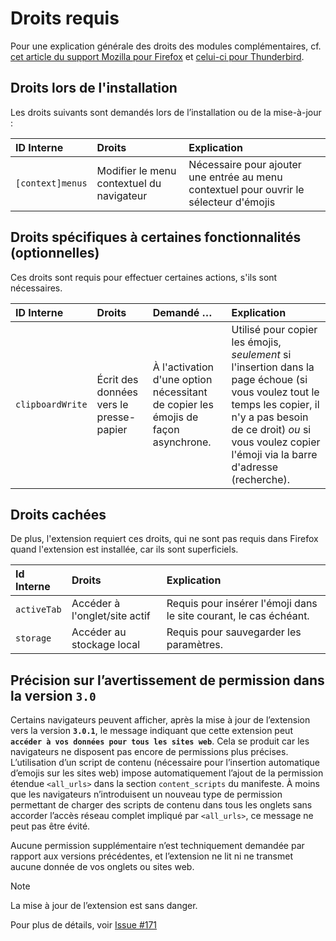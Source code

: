 # Droits requis

Pour une explication générale des droits des modules complémentaires, cf. [cet article du support Mozilla pour Firefox](
https://support.mozilla.org/fr/kb/messages-demande-permission-extensions-firefox) et [celui-ci pour Thunderbird](https://support.mozilla.org/fr/kb/messages-demande-permission-extensions-thunderbird).

## Droits lors de l'installation

Les droits suivants sont demandés lors de l’installation ou de la mise-à-jour :

| ID Interne       | Droits                                    | Explication                                                                             |
| :--------------- | :---------------------------------------- | :-------------------------------------------------------------------------------------- |
| `[context]menus` | Modifier le menu contextuel du navigateur | Nécessaire pour ajouter une entrée au menu contextuel pour ouvrir le sélecteur d'émojis |

## Droits spécifiques à certaines fonctionnalités (optionnelles)

Ces droits sont requis pour effectuer certaines actions, s'ils sont nécessaires.

| ID Interne       | Droits                                  | Demandé …                                                                         | Explication                                                                                                                                                                                                                      |
| :--------------- | :-------------------------------------- | :-------------------------------------------------------------------------------- | :------------------------------------------------------------------------------------------------------------------------------------------------------------------------------------------------------------------------------- |
| `clipboardWrite` | Écrit des données vers le presse-papier | À l'activation d'une option nécessitant de copier les émojis de façon asynchrone. | Utilisé pour copier les émojis, _seulement_ si l'insertion dans la page échoue (si vous voulez tout le temps les copier, il n'y a pas besoin de ce droit) _ou_ si vous voulez copier l'émoji via la barre d'adresse (recherche). |

## Droits cachées

De plus, l'extension requiert ces droits, qui ne sont pas requis dans Firefox quand l'extension est installée, car ils sont superficiels.

| Id Interne  | Droits                        | Explication                                                       |
| :---------- | :---------------------------- | :---------------------------------------------------------------- |
| `activeTab` | Accéder à l'onglet/site actif | Requis pour insérer l'émoji dans le site courant, le cas échéant. |
| `storage`   | Accéder au stockage local     | Requis pour sauvegarder les paramètres.                           |

## Précision sur l’avertissement de permission dans la version `3.0`

Certains navigateurs peuvent afficher, après la mise à jour de l’extension vers la version **`3.0.1`**, le message indiquant que cette extension peut **`accéder à vos données pour tous les sites web`**.
Cela se produit car les navigateurs ne disposent pas encore de permissions plus précises. L’utilisation d’un script de contenu (nécessaire pour l’insertion automatique d’emojis sur les sites web) impose automatiquement l’ajout de la permission étendue `<all_urls>` dans la section `content_scripts` du manifeste.
À moins que les navigateurs n’introduisent un nouveau type de permission permettant de charger des scripts de contenu dans tous les onglets sans accorder l’accès réseau complet impliqué par `<all_urls>`, ce message ne peut pas être évité.

Aucune permission supplémentaire n’est techniquement demandée par rapport aux versions précédentes, et l’extension ne lit ni ne transmet aucune donnée de vos onglets ou sites web.

> [!NOTE]
> La mise à jour de l’extension est sans danger.

Pour plus de détails, voir [Issue #171](https://github.com/rugk/awesome-emoji-picker/issues/171)